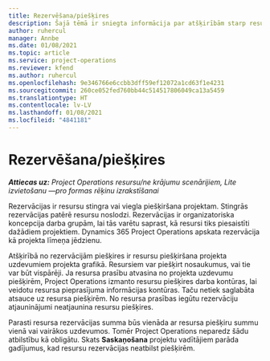 ```yaml
---
title: Rezervēšana/piešķires
description: Šajā tēmā ir sniegta informācija par atšķirībām starp resursu rezervācijām un resursu piešķirēm.
author: ruhercul
manager: Annbe
ms.date: 01/08/2021
ms.topic: article
ms.service: project-operations
ms.reviewer: kfend
ms.author: ruhercul
ms.openlocfilehash: 9e346766e6ccbb3dff59ef12072a1cd63f1e4231
ms.sourcegitcommit: 260ce052fed760bb44c514517806049ca13a5459
ms.translationtype: HT
ms.contentlocale: lv-LV
ms.lasthandoff: 01/08/2021
ms.locfileid: "4841181"
---
```

# <a name="bookings-vs-assignments"></a>Rezervēšana/piešķires

_**Attiecas uz:** Project Operations resursu/ne krājumu scenārijiem, Lite izvietošanu —pro formas rēķinu izrakstīšanai_

Rezervācijas ir resursu stingra vai viegla piešķiršana projektam. Stingrās rezervācijas patērē resursu noslodzi. Rezervācijas ir organizatoriska koncepcija darba grupām, lai tās varētu saprast, kā resursi tiks piesaistīti dažādiem projektiem. Dynamics 365 Project Operations apskata rezervācija kā projekta līmeņa jēdzienu. 

Atšķirībā no rezervācijām piešķires ir resursu piešķiršana projekta uzdevumiem projekta grafikā. Resursiem var piešķirt nosaukumus, vai tie var būt vispārēji.  Ja resursa prasību atvasina no projekta uzdevumu piešķirēm, Project Operations izmanto resursu piešķires darba kontūras, lai veidotu resursa pieprasījuma informācijas kontūras. Taču netiek saglabāta atsauce uz resursa piešķirēm. No resursa prasības iegūtu rezervāciju atjauninājumi neatjaunina resursu piešķires.

Parasti resursa rezervācijas summa būs vienāda ar resursa piešķiru summu vienā vai vairākos uzdevumos. Tomēr Project Operations neparedz šādu atbilstību kā obligātu. Skats **Saskaņošana** projektu vadītājiem parāda gadījumus, kad resursu rezervācijas neatbilst piešķirēm.


